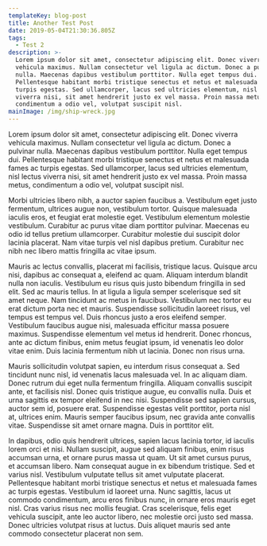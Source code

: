 ```yaml
---
templateKey: blog-post
title: Another Test Post
date: 2019-05-04T21:30:36.805Z
tags:
  - Test 2
description: >-
  Lorem ipsum dolor sit amet, consectetur adipiscing elit. Donec viverra
  vehicula maximus. Nullam consectetur vel ligula ac dictum. Donec a pulvinar
  nulla. Maecenas dapibus vestibulum porttitor. Nulla eget tempus dui.
  Pellentesque habitant morbi tristique senectus et netus et malesuada fames ac
  turpis egestas. Sed ullamcorper, lacus sed ultricies elementum, nisl lectus
  viverra nisi, sit amet hendrerit justo ex vel massa. Proin massa metus,
  condimentum a odio vel, volutpat suscipit nisl.
mainImage: /img/ship-wreck.jpg
---
```

Lorem ipsum dolor sit amet, consectetur adipiscing elit. Donec viverra vehicula maximus. Nullam consectetur vel ligula ac dictum. Donec a pulvinar nulla. Maecenas dapibus vestibulum porttitor. Nulla eget tempus dui. Pellentesque habitant morbi tristique senectus et netus et malesuada fames ac turpis egestas. Sed ullamcorper, lacus sed ultricies elementum, nisl lectus viverra nisi, sit amet hendrerit justo ex vel massa. Proin massa metus, condimentum a odio vel, volutpat suscipit nisl.

Morbi ultricies libero nibh, a auctor sapien faucibus a. Vestibulum eget justo fermentum, ultrices augue non, vestibulum tortor. Quisque malesuada iaculis eros, et feugiat erat molestie eget. Vestibulum elementum molestie vestibulum. Curabitur ac purus vitae diam porttitor pulvinar. Maecenas eu odio id tellus pretium ullamcorper. Curabitur molestie dui suscipit dolor lacinia placerat. Nam vitae turpis vel nisl dapibus pretium. Curabitur nec nibh nec libero mattis fringilla ac vitae ipsum.

Mauris ac lectus convallis, placerat mi facilisis, tristique lacus. Quisque arcu nisi, dapibus ac consequat a, eleifend ac quam. Aliquam interdum blandit nulla non iaculis. Vestibulum eu risus quis justo bibendum fringilla in sed elit. Sed ac mauris tellus. In at ligula a ligula semper scelerisque sed sit amet neque. Nam tincidunt ac metus in faucibus. Vestibulum nec tortor eu erat dictum porta nec et mauris. Suspendisse sollicitudin laoreet risus, vel tempus est tempus vel. Duis rhoncus justo a eros eleifend semper. Vestibulum faucibus augue nisi, malesuada efficitur massa posuere maximus. Suspendisse elementum vel metus id hendrerit. Donec rhoncus, ante ac dictum finibus, enim metus feugiat ipsum, id venenatis leo dolor vitae enim. Duis lacinia fermentum nibh ut lacinia. Donec non risus urna.

Mauris sollicitudin volutpat sapien, eu interdum risus consequat a. Sed tincidunt nunc nisl, id venenatis lacus malesuada vel. In ac aliquam diam. Donec rutrum dui eget nulla fermentum fringilla. Aliquam convallis suscipit ante, et facilisis nisl. Donec quis tristique augue, eu convallis nulla. Duis et urna sagittis ex tempor eleifend in nec nisi. Suspendisse sed sapien cursus, auctor sem id, posuere erat. Suspendisse egestas velit porttitor, porta nisl at, ultrices enim. Mauris semper faucibus ipsum, nec gravida ante convallis vitae. Suspendisse sit amet ornare magna. Duis in porttitor elit.

In dapibus, odio quis hendrerit ultrices, sapien lacus lacinia tortor, id iaculis lorem orci et nisi. Nullam suscipit, augue sed aliquam finibus, enim risus accumsan urna, et ornare purus massa ut quam. Ut sit amet cursus purus, et accumsan libero. Nam consequat augue in ex bibendum tristique. Sed et varius nisl. Vestibulum vulputate tellus sit amet vulputate placerat. Pellentesque habitant morbi tristique senectus et netus et malesuada fames ac turpis egestas. Vestibulum id laoreet urna. Nunc sagittis, lacus ut commodo condimentum, arcu eros finibus nunc, in ornare eros mauris eget nisl. Cras varius risus nec mollis feugiat. Cras scelerisque, felis eget vehicula suscipit, ante leo auctor libero, nec molestie orci justo sed massa. Donec ultricies volutpat risus at luctus. Duis aliquet mauris sed ante commodo consectetur placerat non sem.

